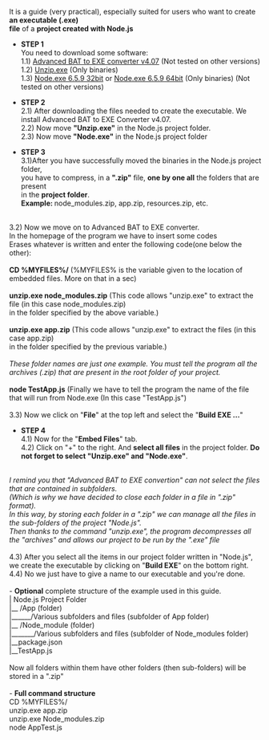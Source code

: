 It is a guide (very practical), especially suited for users who want to create <strong>an executable (.exe)<br> 
file</strong> of a <strong>project created with Node.js</strong>

- <strong>STEP 1</strong><br>
You need to download some software:<br>
1.1) <a href="http://www.battoexeconverter.com/">Advanced BAT to EXE converter v4.07</a> (Not tested on other versions)<br>
1.2) <a href="http://gnuwin32.sourceforge.net/downlinks/unzip-bin-zip.php/">Unzip.exe</a> (Only binaries)<br>
1.3) <a href="https://nodejs.org/dist/v6.9.5/win-x86/node.exe">Node.exe 6.5.9 32bit</a> or <a href="https://nodejs.org/dist/v6.9.5/win-x64/node.exe">Node.exe 6.5.9  64bit</a> (Only binaries) (Not tested on other versions)<br>

- <strong>STEP 2</strong><br>
2.1) After downloading the files needed to create the executable. We install Advanced BAT to EXE Converter v4.07.<br>
2.2) Now move <strong>"Unzip.exe"</strong> in the Node.js project folder.<br>
2.3) Now move <strong>"Node.exe"</strong> in the Node.js project folder<br>

- <strong>STEP 3</strong><br> 
3.1)After you have successfully moved the binaries in the Node.js project folder,<br> 
you have to compress, in a <strong>".zip"</strong> file, <strong>one by one all</strong> the folders that are present<br>
in the <strong>project folder</strong>.<br>
<strong>Example: </strong>node_modules.zip, app.zip, resources.zip, etc.<br>
<br>
3.2) Now we move on to Advanced BAT to EXE converter.<br> 
In the homepage of the program we have to insert some codes<br>
Erases whatever is written and enter the following code(one below the other):<br>
<br>
<strong>CD %MYFILES%/</strong> (%MYFILES% is the variable given to the location of embedded files. More on that in a sec)<br>
<br>
<strong>unzip.exe node_modules.zip</strong> (This code allows "unzip.exe" to extract the file (in this case node_modules.zip)<br>
in the folder specified by the above variable.)<br>
<br>
<strong>unzip.exe app.zip</strong> (This code allows "unzip.exe" to extract the files (in this case app.zip)<br> 
in the folder specified by the previous variable.)<br>
<br>
<i>These folder names are just one example. You must tell the program all the archives (.zip) that are present in the root folder of your project.</i><br>
<br>
<strong>node TestApp.js</strong> (Finally we have to tell the program the name of the file that will run from Node.exe (In this case "TestApp.js")<br>
<br>
3.3) Now we click on "<strong>File</strong>" at the top left and select the "<strong>Build EXE ...</strong>"<br>

- <strong>STEP 4</strong><br>
4.1) Now for the "<strong>Embed Files</strong>" tab.<br>
4.2) Click on "+" to the right. And <strong>select all files</strong> in the project folder. <strong>Do not forget to select "Unzip.exe" and "Node.exe"</strong>.<br>
<br>
<i>I remind you that "Advanced BAT to EXE convertion" can not select the files that are contained in subfolders.<br> 
(Which is why we have decided to close each folder in a file in ".zip" format).<br>
In this way, by storing each folder in a ".zip" we can manage all the files in the sub-folders of the project "Node.js".<br>
Then thanks to the command "unzip.exe", the program decompresses all the "archives" and allows our project to be run by the ".exe" file</i><br>
<br>
4.3) After you select all the items in our project folder written in "Node.js", we create the executable by clicking on "<strong>Build EXE</strong>" on the bottom right.<br>
4.4) No we just have to give a name to our executable and you're done.
<br>
<br>
- <strong>Optional</strong> 
complete structure of the example used in this guide.<br>
| Node.js Project Folder<br>
|__ /App (folder)<br> 
|______/Various subfolders and files (subfolder of App folder)<br>
|__ /Node_module (folder) <br>
|_______/Various subfolders and files (subfolder of Node_modules folder)<br>
|__package.json<br>
|__TestApp.js<br>
<br>
Now all folders within them have other folders (then sub-folders) will be stored in a ".zip"<br>
<br>
- <strong>Full command structure</strong><br>
CD %MYFILES%/<br>
unzip.exe app.zip<br>
unzip.exe Node_modules.zip<br>
node AppTest.js<br>
